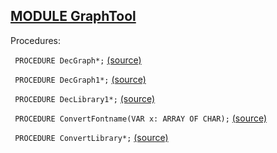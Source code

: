 
## [MODULE GraphTool](https://github.com/io-core/Draw/blob/main/GraphTool.Mod)

Procedures:


<code>  PROCEDURE DecGraph*;</code> [(source)](https://github.com/io-core/Draw/blob/main/GraphTool.Mod#L7)


<code>  PROCEDURE DecGraph1*;</code> [(source)](https://github.com/io-core/Draw/blob/main/GraphTool.Mod#L57)


<code>  PROCEDURE DecLibrary1*;</code> [(source)](https://github.com/io-core/Draw/blob/main/GraphTool.Mod#L108)


<code>  PROCEDURE ConvertFontname(VAR x: ARRAY OF CHAR);</code> [(source)](https://github.com/io-core/Draw/blob/main/GraphTool.Mod#L162)


<code>  PROCEDURE ConvertLibrary*;</code> [(source)](https://github.com/io-core/Draw/blob/main/GraphTool.Mod#L169)

